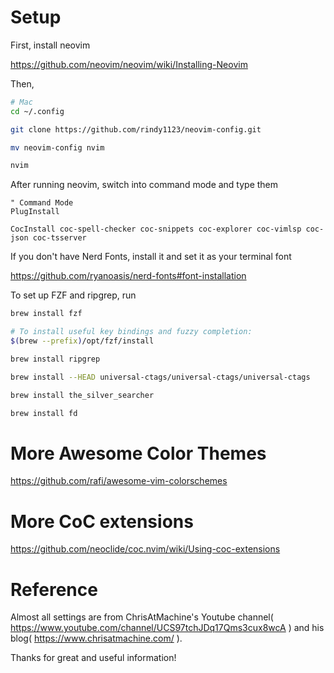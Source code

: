 # Setup
First, install neovim

https://github.com/neovim/neovim/wiki/Installing-Neovim

Then,
```bash
# Mac
cd ~/.config

git clone https://github.com/rindy1123/neovim-config.git

mv neovim-config nvim

nvim
```

After running neovim, switch into command mode and type them
```vim
" Command Mode
PlugInstall

CocInstall coc-spell-checker coc-snippets coc-explorer coc-vimlsp coc-json coc-tsserver
```

If you don't have Nerd Fonts, install it and set it as your terminal font

https://github.com/ryanoasis/nerd-fonts#font-installation

To set up FZF and ripgrep, run

```bash
brew install fzf

# To install useful key bindings and fuzzy completion:
$(brew --prefix)/opt/fzf/install

brew install ripgrep

brew install --HEAD universal-ctags/universal-ctags/universal-ctags

brew install the_silver_searcher

brew install fd
```
# More Awesome Color Themes
https://github.com/rafi/awesome-vim-colorschemes

# More CoC extensions
https://github.com/neoclide/coc.nvim/wiki/Using-coc-extensions

# Reference
Almost all settings are from ChrisAtMachine's Youtube channel( https://www.youtube.com/channel/UCS97tchJDq17Qms3cux8wcA ) and his blog( https://www.chrisatmachine.com/ ).

Thanks for great and useful information!
